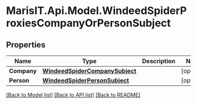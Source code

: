 
# MarisIT.Api.Model.WindeedSpiderProxiesCompanyOrPersonSubject

## Properties

Name | Type | Description | Notes
------------ | ------------- | ------------- | -------------
**Company** | [**WindeedSpiderCompanySubject**](WindeedSpiderCompanySubject.md) |  | [optional] 
**Person** | [**WindeedSpiderPersonSubject**](WindeedSpiderPersonSubject.md) |  | [optional] 

[[Back to Model list]](../README.md#documentation-for-models)
[[Back to API list]](../README.md#documentation-for-api-endpoints)
[[Back to README]](../README.md)

